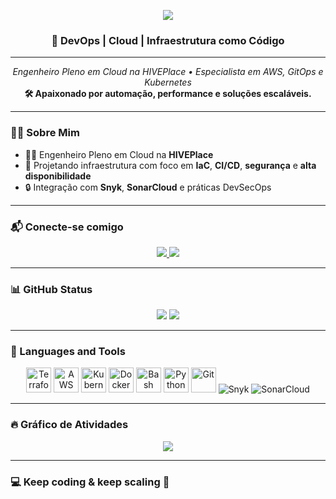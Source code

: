 <!-- Banner no estilo do Daniel -->
<p align="center">
  <img src="https://capsule-render.vercel.app/api?type=waving&color=7B42BC&height=180&section=header&text=MARK%20DAVIS%20JÚNIOR&fontSize=35&fontColor=ffffff&animation=fadeIn" />
</p>

<h3 align="center">🚀 DevOps | Cloud | Infraestrutura como Código</h3>

---

<p align="center">
  <em>Engenheiro Pleno em Cloud na HIVEPlace • Especialista em AWS, GitOps e Kubernetes</em><br />
  <strong>🛠️ Apaixonado por automação, performance e soluções escaláveis.</strong><br />
</p>

---

### 👨‍💻 Sobre Mim

- 👨‍💼 Engenheiro Pleno em Cloud na **HIVEPlace**
- 🎯 Projetando infraestrutura com foco em **IaC**, **CI/CD**, **segurança** e **alta disponibilidade**
- 🔒 Integração com **Snyk**, **SonarCloud** e práticas DevSecOps

---

### 📬 Conecte-se comigo

<p align="center">
  <a href="https://linkedin.com/in/mark-davis-junior" target="_blank">
    <img src="https://img.shields.io/badge/LinkedIn-0A66C2?style=for-the-badge&logo=linkedin&logoColor=white" />
  </a>
  <a href="mailto:markdavisjr01@gmail.com" target="_blank">
    <img src="https://img.shields.io/badge/Gmail-D14836?style=for-the-badge&logo=gmail&logoColor=white" />
  </a>
</p>

---

### 📊 GitHub Status

<p align="center">
  <img src="https://github-readme-stats.vercel.app/api?username=markdavishive&show_icons=true&theme=tokyonight&hide_border=true&count_private=true" />
  <img src="https://github-profile-summary-cards.vercel.app/api/cards/profile-details?username=markdavishive&theme=tokyonight" />
</p>

---

### 🧰 Languages and Tools

<p align="center">
  <!-- Ferramentas com ícones SVG -->
  <img src="https://cdn.jsdelivr.net/gh/devicons/devicon/icons/terraform/terraform-original.svg" height="40" alt="Terraform" />
  <img src="https://cdn.jsdelivr.net/gh/devicons/devicon/icons/amazonwebservices/amazonwebservices-original.svg" height="40" alt="AWS" />
  <img src="https://cdn.jsdelivr.net/gh/devicons/devicon/icons/kubernetes/kubernetes-plain.svg" height="40" alt="Kubernetes" />
  <img src="https://cdn.jsdelivr.net/gh/devicons/devicon/icons/docker/docker-original.svg" height="40" alt="Docker" />
  <img src="https://cdn.jsdelivr.net/gh/devicons/devicon/icons/bash/bash-original.svg" height="40" alt="Bash" />
  <img src="https://cdn.jsdelivr.net/gh/devicons/devicon/icons/python/python-original.svg" height="40" alt="Python" />
  <img src="https://cdn.jsdelivr.net/gh/devicons/devicon/icons/git/git-original.svg" height="40" alt="Git" />
  <!-- Ferramentas com badge -->
  <img src="https://img.shields.io/badge/Snyk-4C0A7B?style=for-the-badge&logo=snyk&logoColor=white" alt="Snyk" />
  <img src="https://img.shields.io/badge/SonarCloud-F3702A?style=for-the-badge&logo=sonarcloud&logoColor=white" alt="SonarCloud" />
</p>


---

### 🔥 Gráfico de Atividades

<p align="center">
  <img src="https://github-readme-activity-graph.vercel.app/graph?username=markdavishive&theme=tokyo-night&hide_border=true&area=true" />
</p>

---

### 💻 Keep coding & keep scaling 🚀
